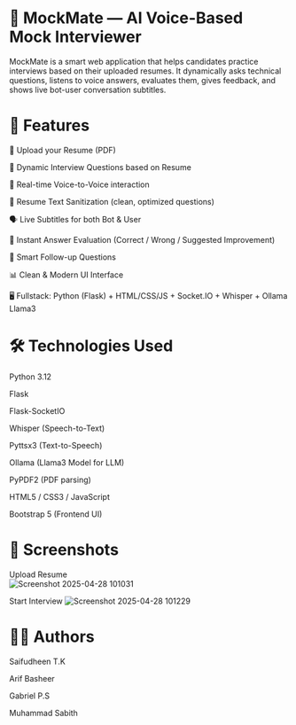 # 🎤 MockMate — AI Voice-Based Mock Interviewer

MockMate is a smart web application that helps candidates practice interviews based on their uploaded resumes.
It dynamically asks technical questions, listens to voice answers, evaluates them, gives feedback, and shows live bot-user conversation subtitles.

# 🚀 Features

📄 Upload your Resume (PDF)

🤖 Dynamic Interview Questions based on Resume

🧠 Real-time Voice-to-Voice interaction

🧹 Resume Text Sanitization (clean, optimized questions)

🗣️ Live Subtitles for both Bot & User

🎯 Instant Answer Evaluation (Correct / Wrong / Suggested Improvement)

🔁 Smart Follow-up Questions

📊 Clean & Modern UI Interface

🖥️ Fullstack: Python (Flask) + HTML/CSS/JS + Socket.IO + Whisper + Ollama Llama3

# 🛠️ Technologies Used

Python 3.12

Flask

Flask-SocketIO

Whisper (Speech-to-Text)

Pyttsx3 (Text-to-Speech)

Ollama (Llama3 Model for LLM)

PyPDF2 (PDF parsing)

HTML5 / CSS3 / JavaScript

Bootstrap 5 (Frontend UI)

# 📸 Screenshots

Upload Resume	
![Screenshot 2025-04-28 101031](https://github.com/user-attachments/assets/ca8f84c8-9cbe-4d76-b22b-68b1a1c56700)

Start Interview
![Screenshot 2025-04-28 101229](https://github.com/user-attachments/assets/b1a16d33-506c-41f4-bb0b-344172a3ba7c)


# 🧑‍💻 Authors
Saifudheen T.K

Arif Basheer

Gabriel P.S

Muhammad Sabith


